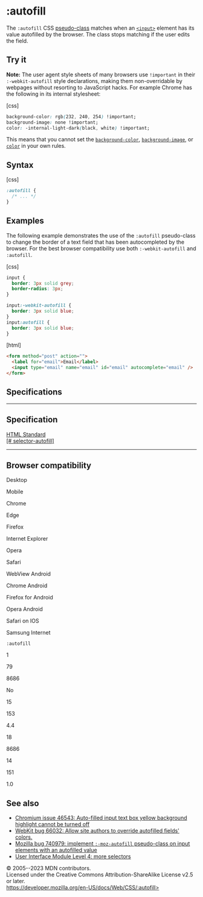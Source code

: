 :autofill
=========

The `:autofill` CSS [pseudo-class](pseudo-classes.md) matches when an
[`<input>`](https://developer.mozilla.org/en-US/docs/Web/HTML/Element/input)
element has its value autofilled by the browser. The class stops
matching if the user edits the field.

Try it
------

**Note:** The user agent style sheets of many browsers use `!important`
in their `:-webkit-autofill` style declarations, making them
non-overridable by webpages without resorting to JavaScript hacks. For
example Chrome has the following in its internal stylesheet:

[css]

```css
background-color: rgb(232, 240, 254) !important;
background-image: none !important;
color: -internal-light-dark(black, white) !important;
```

This means that you cannot set the
[`background-color`](background-color.md),
[`background-image`](background-image.md), or [`color`](_Resources/Markup%20And%20Styling/css/color.md) in your own
rules.

Syntax
------

[css]

```css
:autofill {
  /* ... */
}
```

Examples
--------

The following example demonstrates the use of the `:autofill`
pseudo-class to change the border of a text field that has been
autocompleted by the browser. For the best browser compatibility use
both `:-webkit-autofill` and `:autofill`.

[css]

```css
input {
  border: 3px solid grey;
  border-radius: 3px;
}

input:-webkit-autofill {
  border: 3px solid blue;
}
input:autofill {
  border: 3px solid blue;
}
```

[html]

```html
<form method="post" action="">
  <label for="email">Email</label>
  <input type="email" name="email" id="email" autocomplete="email" />
</form>
```

Specifications
--------------

  ------------------------------------------------------------------------------------------------------------

Specification
  ------------------------------------------------------------------------------------------------------------

  [HTML Standard\
  [\#
  selector-autofill]](https://html.spec.whatwg.org/multipage/semantics-other.html#selector-autofill)

  ------------------------------------------------------------------------------------------------------------

Browser compatibility
---------------------

Desktop

Mobile

Chrome

Edge

Firefox

Internet Explorer

Opera

Safari

WebView Android

Chrome Android

Firefox for Android

Opera Android

Safari on IOS

Samsung Internet

`:autofill`

1

79

8686

No

15

153

4.4

18

8686

14

151

1.0

See also
--------

- [Chromium issue 46543: Auto-filled input text box yellow background
    highlight cannot be turned off](https://crbug.com/46543)
- [WebKit bug 66032: Allow site authors to override autofilled
    fields\' colors.](https://webkit.org/b/66032)
- [Mozilla bug 740979: implement `:-moz-autofill` pseudo-class on
    input elements with an autofilled value](https://bugzil.la/740979)
- [User Interface Module Level 4: more
    selectors](https://wiki.csswg.org/spec/css4-ui#more-selectors)

© 2005--2023 MDN contributors.\
Licensed under the Creative Commons Attribution-ShareAlike License v2.5
or later.\
https://developer.mozilla.org/en-US/docs/Web/CSS/:autofill>
